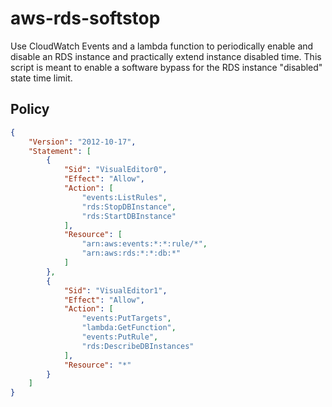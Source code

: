 # aws-rds-softstop

Use CloudWatch Events and a lambda function to periodically enable and disable an RDS instance and practically extend instance disabled time. This script is meant to enable a software bypass for the RDS instance "disabled" state time limit.

## Policy

```json
{
    "Version": "2012-10-17",
    "Statement": [
        {
            "Sid": "VisualEditor0",
            "Effect": "Allow",
            "Action": [
                "events:ListRules",
                "rds:StopDBInstance",
                "rds:StartDBInstance"
            ],
            "Resource": [
                "arn:aws:events:*:*:rule/*",
                "arn:aws:rds:*:*:db:*"
            ]
        },
        {
            "Sid": "VisualEditor1",
            "Effect": "Allow",
            "Action": [
                "events:PutTargets",
                "lambda:GetFunction",
                "events:PutRule",
                "rds:DescribeDBInstances"
            ],
            "Resource": "*"
        }
    ]
}
```
